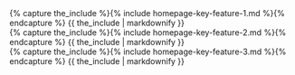 <!-- This bit has to be html to achieve the 3 column layout -->
<div class="row row-gap-medium">
  <div class="col-sm-4">
    {% capture the_include %}{% include homepage-key-feature-1.md %}{% endcapture %}
    {{ the_include | markdownify }}
  </div>
  <div class="col-sm-4">
    {% capture the_include %}{% include homepage-key-feature-2.md %}{% endcapture %}
    {{ the_include | markdownify }}
  </div>
  <div class="col-sm-4">
    {% capture the_include %}{% include homepage-key-feature-3.md %}{% endcapture %}
    {{ the_include | markdownify }}
  </div>
</div>
